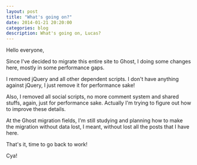 ```yaml
---
layout: post
title: "What's going on?"
date: 2014-01-21 20:20:00
categories: blog
description: What's going on, Lucas?
---
```


<div class="wrapper" markdown="1">
Hello everyone,

Since I've decided to migrate this entire site to Ghost, I doing some changes here, mostly in some performance gaps.

I removed jQuery and all other dependent scripts. I don't have anything against jQuery, I just remove it for performance sake!

Also, I removed all social scripts, no more comment system and shared stuffs, again, just for performance sake. Actually I'm trying to figure out how to improve these details.

At the Ghost migration fields, I'm still studying and planning how to make the migration without data lost, I meant, without lost all the posts that I have here.

That's it, time to go back to work!

Cya!
</div>
